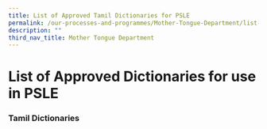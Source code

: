 ```yaml
---
title: List of Approved Tamil Dictionaries for PSLE
permalink: /our-processes-and-programmes/Mother-Tongue-Department/list-of-approved-tamil-dictionaries-forpsle
description: ""
third_nav_title: Mother Tongue Department
---
```

# **List of Approved Dictionaries for use in PSLE**

### Tamil Dictionaries